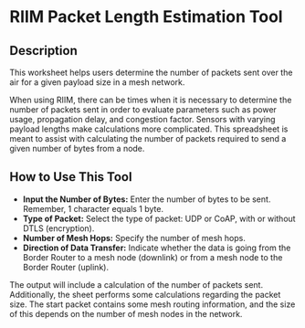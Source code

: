 
# RIIM Packet Length Estimation Tool

## Description

This worksheet helps users determine the number of packets sent over the air for a given payload size in a mesh network.

When using RIIM, there can be times when it is necessary to determine the number of packets sent in order to evaluate parameters such as power usage, propagation delay, and congestion factor. Sensors with varying payload lengths make calculations more complicated. This spreadsheet is meant to assist with calculating the number of packets required to send a given number of bytes from a node.

## How to Use This Tool

- **Input the Number of Bytes:** Enter the number of bytes to be sent. Remember, 1 character equals 1 byte.
- **Type of Packet:** Select the type of packet: UDP or CoAP, with or without DTLS (encryption).
- **Number of Mesh Hops:** Specify the number of mesh hops.
- **Direction of Data Transfer:** Indicate whether the data is going from the Border Router to a mesh node (downlink) or from a mesh node to the Border Router (uplink).

The output will include a calculation of the number of packets sent. Additionally, the sheet performs some calculations regarding the packet size. The start packet contains some mesh routing information, and the size of this depends on the number of mesh nodes in the network.
